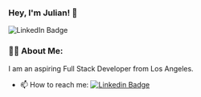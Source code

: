 ### Hey, I'm Julian! 👋

<!--
**Jbertalli/Jbertalli** is a ✨ _special_ ✨ repository because its `README.md` (this file) appears on your GitHub profile.

Here are some ideas to get you started:

- 🔭 I’m currently working on ...
- 🌱 I’m currently learning ...
- 👯 I’m looking to collaborate on ...
- 🤔 I’m looking for help with ...
- 💬 Ask me about ...
- 📫 How to reach me: ...
- 😄 Pronouns: ...
- ⚡ Fun fact: ...
-->

<div id="badges">
  <a>
      <img src="https://img.shields.io/badge/LinkedIn-blue?style=for-the-badge&logo=linkedin&logoColor=white" alt="LinkedIn Badge"/>
  </a>
</div>

### :man_technologist: About Me:

I am an aspiring Full Stack Developer from Los Angeles.

- :mailbox: How to reach me: [![Linkedin Badge](https://img.shields.io/badge/-Bertalli-blue?style=flat&logo=Linkedin&logoColor=white)](https://www.linkedin.com/in/julianbertalli/)

